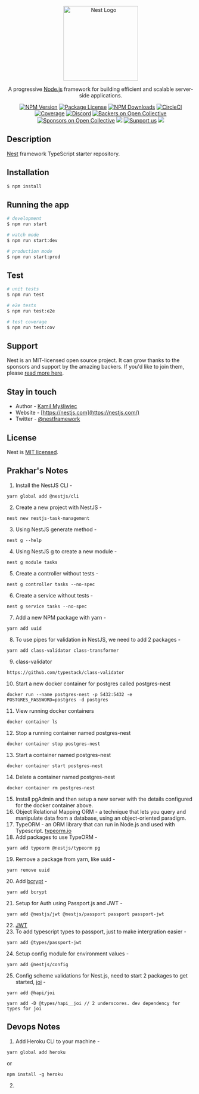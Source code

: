 <p align="center">
  <a href="http://nestjs.com/" target="blank"><img src="https://nestjs.com/img/logo-small.svg" width="200" alt="Nest Logo" /></a>
</p>

[circleci-image]: https://img.shields.io/circleci/build/github/nestjs/nest/master?token=abc123def456
[circleci-url]: https://circleci.com/gh/nestjs/nest

  <p align="center">A progressive <a href="http://nodejs.org" target="_blank">Node.js</a> framework for building efficient and scalable server-side applications.</p>
    <p align="center">
<a href="https://www.npmjs.com/~nestjscore" target="_blank"><img src="https://img.shields.io/npm/v/@nestjs/core.svg" alt="NPM Version" /></a>
<a href="https://www.npmjs.com/~nestjscore" target="_blank"><img src="https://img.shields.io/npm/l/@nestjs/core.svg" alt="Package License" /></a>
<a href="https://www.npmjs.com/~nestjscore" target="_blank"><img src="https://img.shields.io/npm/dm/@nestjs/common.svg" alt="NPM Downloads" /></a>
<a href="https://circleci.com/gh/nestjs/nest" target="_blank"><img src="https://img.shields.io/circleci/build/github/nestjs/nest/master" alt="CircleCI" /></a>
<a href="https://coveralls.io/github/nestjs/nest?branch=master" target="_blank"><img src="https://coveralls.io/repos/github/nestjs/nest/badge.svg?branch=master#9" alt="Coverage" /></a>
<a href="https://discord.gg/G7Qnnhy" target="_blank"><img src="https://img.shields.io/badge/discord-online-brightgreen.svg" alt="Discord"/></a>
<a href="https://opencollective.com/nest#backer" target="_blank"><img src="https://opencollective.com/nest/backers/badge.svg" alt="Backers on Open Collective" /></a>
<a href="https://opencollective.com/nest#sponsor" target="_blank"><img src="https://opencollective.com/nest/sponsors/badge.svg" alt="Sponsors on Open Collective" /></a>
  <a href="https://paypal.me/kamilmysliwiec" target="_blank"><img src="https://img.shields.io/badge/Donate-PayPal-ff3f59.svg"/></a>
    <a href="https://opencollective.com/nest#sponsor"  target="_blank"><img src="https://img.shields.io/badge/Support%20us-Open%20Collective-41B883.svg" alt="Support us"></a>
  <a href="https://twitter.com/nestframework" target="_blank"><img src="https://img.shields.io/twitter/follow/nestframework.svg?style=social&label=Follow"></a>
</p>
  <!--[![Backers on Open Collective](https://opencollective.com/nest/backers/badge.svg)](https://opencollective.com/nest#backer)
  [![Sponsors on Open Collective](https://opencollective.com/nest/sponsors/badge.svg)](https://opencollective.com/nest#sponsor)-->

## Description

[Nest](https://github.com/nestjs/nest) framework TypeScript starter repository.

## Installation

```bash
$ npm install
```

## Running the app

```bash
# development
$ npm run start

# watch mode
$ npm run start:dev

# production mode
$ npm run start:prod
```

## Test

```bash
# unit tests
$ npm run test

# e2e tests
$ npm run test:e2e

# test coverage
$ npm run test:cov
```

## Support

Nest is an MIT-licensed open source project. It can grow thanks to the sponsors and support by the amazing backers. If you'd like to join them, please [read more here](https://docs.nestjs.com/support).

## Stay in touch

- Author - [Kamil Myśliwiec](https://kamilmysliwiec.com)
- Website - [https://nestjs.com](https://nestjs.com/)
- Twitter - [@nestframework](https://twitter.com/nestframework)

## License

Nest is [MIT licensed](LICENSE).

## Prakhar's Notes

1. Install the NestJS CLI - 
```
yarn global add @nestjs/cli
```
2. Create a new project with NestJS - 
```
nest new nestjs-task-management
```
3. Using NestJS generate method - 
```
nest g --help
```
4. Using NestJS g to create a new module - 
```
nest g module tasks
```
5. Create a controller without tests - 
```
nest g controller tasks --no-spec
```
6. Create a service without tests - 
```
nest g service tasks --no-spec
```
7. Add a new NPM package with yarn - 
```
yarn add uuid
```
8. To use pipes for validation in NestJS, we need to add 2 packages - 
```
yarn add class-validator class-transformer
```
9. class-validator 
```
https://github.com/typestack/class-validator
```
10. Start a new docker container for postgres called postgres-nest
```
docker run --name postgres-nest -p 5432:5432 -e POSTGRES_PASSWORD=postgres -d postgres
```
11. View running docker containers 
```
docker container ls
```
12. Stop a running container named postgres-nest
```
docker container stop postgres-nest
```
13. Start a container named postgres-nest
```
docker container start postgres-nest
```
14. Delete a container named postgres-nest
```
docker container rm postgres-nest
```
15. Install pgAdmin and then setup a new server with the details configured for the docker container above. 
16. Object Relational Mapping ORM - a technique that lets you query and manipulate data from a database, using an object-oriented paradigm.
17. TypeORM - an ORM library that can run in Node.js and used with Typescript. [typeorm.io](https://typeorm.io)
18. Add packages to use TypeORM - 
```
yarn add typeorm @nestjs/typeorm pg
```
19. Remove a package from yarn, like uuid - 
```
yarn remove uuid
```
20. Add [bcrypt](https://www.npmjs.com/package/bcrypt) - 
```
yarn add bcrypt
```
21. Setup for Auth using Passport.js and JWT - 
```
yarn add @nestjs/jwt @nestjs/passport passport passport-jwt
```
22. [JWT](https://jwt.io)
23. To add typescript types to passport, just to make intergration easier - 
```
yarn add @types/passport-jwt
```
24. Setup config module for environment values - 
```
yarn add @nestjs/config
```
25. Config scheme validations for Nest.js, need to start 2 packages to get started, [joi](https://github.com/hapijs/joi) - 

```
yarn add @hapi/joi

yarn add -D @types/hapi__joi // 2 underscores. dev dependency for types for joi
```

## Devops Notes

1. Add Heroku CLI to your machine - 
```
yarn global add heroku
```
or 
```
npm install -g heroku
```
2. 